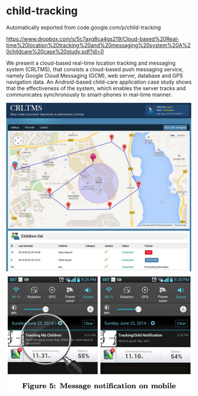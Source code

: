 # child-tracking
Automatically exported from code.google.com/p/child-tracking

https://www.dropbox.com/s/5c7axg8ca4gs219/Cloud-based%20Real-time%20location%20tracking%20and%20messaging%20system%20A%20childcare%20case%20study.pdf?dl=0

 We present a cloud-based real-time location tracking and messaging system (CRLTMS), that consists a cloud-based push messaging service, namely Google Cloud Messaging (GCM), web server, database and GPS navigation data. An Android-based child-care application case study shows that the effectiveness of the system, which enables the server tracks and communicates synchronously to smart-phones in real-time manner.
 
![alt tag](https://github.com/icqrx/child-tracking/blob/master/track1.png)
![alt tag](https://github.com/icqrx/child-tracking/blob/master/track2.png)

